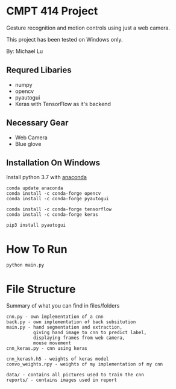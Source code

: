 # CMPT 414 Project
Gesture recognition and motion controls using just a web camera.

This project has been tested on Windows only.

By: Michael Lu

## Requred Libaries
  * numpy
  * opencv
  * pyautogui
  * Keras with TensorFlow as it's backend

## Necessary Gear
  * Web Camera
  * Blue glove

## Installation On Windows
Install python 3.7 with [anaconda](https://www.anaconda.com/distribution/)
```
conda update anaconda
conda install -c conda-forge opencv
conda install -c conda-forge pyautogui

conda install -c conda-forge tensorflow
conda install -c conda-forge keras

pip3 install pyautogui
```

# How To Run
```
python main.py
```

# File Structure
Summary of what you can find in files/folders
```
cnn.py - own implementation of a cnn
back.py - own implementation of back subsitution
main.py - hand segmentation and extraction, 
          giving hand image to cnn to predict label,
          displaying frames from web camera,
          mouse movement
cnn_keras.py - cnn using keras

cnn_kerash.h5 - weights of keras model
convo_weights.npy - weights of my implementation of my cnn

data/ - contains all pictures used to train the cnn
reports/ - contains images used in report
```
